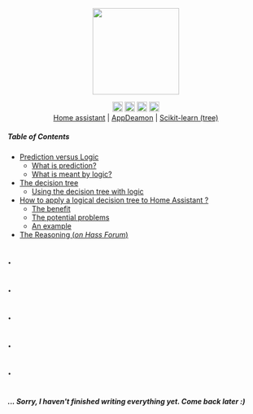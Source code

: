 <p align="center">
    <img src="https://repository-images.githubusercontent.com/400867168/04e42aaa-02dc-47f1-81b5-e6efde956004?sanitize=true"
        height="170">
</p>
<p align="center">
    <a alt="Stars">
        <img src="https://img.shields.io/github/stars/dadaloop82/MyHomeSmart-HASS-AppDeamon.svg" height="20px"/>
        </a>
    <a alt="Watcher">
        <img src="https://img.shields.io/github/watchers/dadaloop82/MyHomeSmart-HASS-AppDeamon.svg" height="20px"/>
    </a>
    <a alt="Followers">
        <img src="https://img.shields.io/github/followers/dadaloop82" height="20px"/>
    </a>
    <a alt="Issuses">
        <img src="https://img.shields.io/github/issues/dadaloop82/MyHomeSmart-HASS-AppDeamon.svg" height="20px" />
    </a>
    <br>         
      <a href="https://github.com/home-assistant/core" target="_blank" alt="Hass GitHub">Home assistant</a> 
      |
      <a href="https://github.com/AppDaemon/appdaemon" target="_blank" alt="AppDeamon GitHub">AppDeamon</a>
      |
      <a href="https://github.com/scikit-learn/scikit-learn" target="_blank" alt="SciKit GitHub">Scikit-learn (tree)</a>      
</p>

##### Table of Contents  
- [Prediction versus Logic](#aa)
  - [What is prediction?](#aa)
  - [What is meant by logic?](#aa)
- [The decision tree](#ccc)  
  - [Using the decision tree with logic](#ddd)
- [How to apply a logical decision tree to Home Assistant ?](#eee)
  - [The benefit](#fff)
  - [The potential problems](#ggg)
  - [An example](#fff)
- [The Reasoning (_on Hass Forum_)](https://community.home-assistant.io/t/reasoning-artificial-intelligence-applied-to-home-assistant/408972)





## .
## .
## .
## .
## .
#
##### ... Sorry, I haven't finished writing everything yet. Come back later :)
